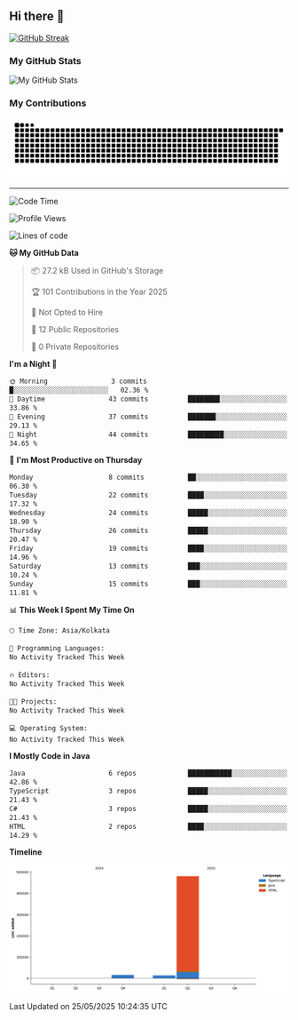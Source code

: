 ## Hi there 👋

[![GitHub Streak](https://streak-stats.demolab.com?user=shahilmohamed&theme=dark)](https://git.io/streak-stats)

### My GitHub Stats
<picture>
  <source
    srcset="https://github-readme-stats.vercel.app/api?username=shahilmohamed&show_icons=true&theme=algolia"
    media="(prefers-color-scheme: dark)"
  />
  <source
    srcset="https://github-readme-stats.vercel.app/api?username=shahilmohamed&show_icons=true&theme=ambient_gradient"
    media="(prefers-color-scheme: light), (prefers-color-scheme: no-preference)"
  />
  <img alt="My GitHub Stats" src="https://github-readme-stats.vercel.app/api?username=shahilmohamed&show_icons=true" />
</picture>

### My Contributions
<picture>
  <source media="(prefers-color-scheme: dark)" srcset="contrib/github-snake-dark.svg" />
  <source media="(prefers-color-scheme: light)" srcset="contrib/github-snake.svg" />
  <img alt="GitHub Contribution Snake" src="contrib/github-snake.svg" />
</picture>

<hr>

<!--START_SECTION:waka-->
![Code Time](http://img.shields.io/badge/Code%20Time-0%20secs-blue)

![Profile Views](http://img.shields.io/badge/Profile%20Views-2-blue)

![Lines of code](https://img.shields.io/badge/From%20Hello%20World%20I%27ve%20Written-509.8%20thousand%20lines%20of%20code-blue)

**🐱 My GitHub Data** 

> 📦 27.2 kB Used in GitHub's Storage 
 > 
> 🏆 101 Contributions in the Year 2025
 > 
> 🚫 Not Opted to Hire
 > 
> 📜 12 Public Repositories 
 > 
> 🔑 0 Private Repositories 
 > 
**I'm a Night 🦉** 

```text
🌞 Morning                3 commits           █░░░░░░░░░░░░░░░░░░░░░░░░   02.36 % 
🌆 Daytime                43 commits          ████████░░░░░░░░░░░░░░░░░   33.86 % 
🌃 Evening                37 commits          ███████░░░░░░░░░░░░░░░░░░   29.13 % 
🌙 Night                  44 commits          █████████░░░░░░░░░░░░░░░░   34.65 % 
```
📅 **I'm Most Productive on Thursday** 

```text
Monday                   8 commits           ██░░░░░░░░░░░░░░░░░░░░░░░   06.30 % 
Tuesday                  22 commits          ████░░░░░░░░░░░░░░░░░░░░░   17.32 % 
Wednesday                24 commits          █████░░░░░░░░░░░░░░░░░░░░   18.90 % 
Thursday                 26 commits          █████░░░░░░░░░░░░░░░░░░░░   20.47 % 
Friday                   19 commits          ████░░░░░░░░░░░░░░░░░░░░░   14.96 % 
Saturday                 13 commits          ███░░░░░░░░░░░░░░░░░░░░░░   10.24 % 
Sunday                   15 commits          ███░░░░░░░░░░░░░░░░░░░░░░   11.81 % 
```


📊 **This Week I Spent My Time On** 

```text
🕑︎ Time Zone: Asia/Kolkata

💬 Programming Languages: 
No Activity Tracked This Week

🔥 Editors: 
No Activity Tracked This Week

🐱‍💻 Projects: 
No Activity Tracked This Week

💻 Operating System: 
No Activity Tracked This Week
```

**I Mostly Code in Java** 

```text
Java                     6 repos             ███████████░░░░░░░░░░░░░░   42.86 % 
TypeScript               3 repos             █████░░░░░░░░░░░░░░░░░░░░   21.43 % 
C#                       3 repos             █████░░░░░░░░░░░░░░░░░░░░   21.43 % 
HTML                     2 repos             ████░░░░░░░░░░░░░░░░░░░░░   14.29 % 
```



**Timeline**

![Lines of Code chart](https://raw.githubusercontent.com/shahilmohamed/shahilmohamed/main/assets/bar_graph.png)


 Last Updated on 25/05/2025 10:24:35 UTC
<!--END_SECTION:waka-->
